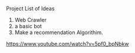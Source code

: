 Project List of Ideas

1. Web Crawler
2. a basic bot
3. Make a recommendation Algorithim. 

https://www.youtube.com/watch?v=5pf0_bpNbkw
